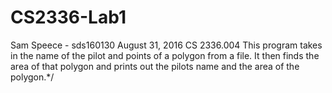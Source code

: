 # CS2336-Lab1

Sam Speece - sds160130
August 31, 2016
CS 2336.004
This program takes in the name of the pilot and points of a polygon from a file.  It then finds the area of that polygon
and prints out the pilots name and the area of the polygon.*/
